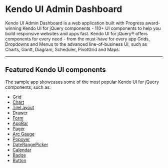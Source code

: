 # Kendo UI Admin Dashboard

Kendo UI Admin Dashboard is a web application built with Progress award-winning Kendo UI for jQuery components - 110+ UI components to help you build responsive websites and apps fast. Kendo UI for jQuery® offers components for every need - from the must-have for every app Grids, Dropdowns and Menus to the advanced line-of-business UI, such as Charts, Gantt, Diagram, Scheduler, PivotGrid and Maps.

----------

## Featured Kendo UI components

The sample app showcases some of the most popular Kendo UI for jQuery components, such as:

 - [Grid][1]
 - [Chart][2]
 - [TileLayout][3]
 - [Drawer][4]
 - [Form][5]
 - [AppBar][6]
 - [Pager][7]
 - [Arc Gauge][8]
 - [Popover][9]
 - [DateRangePicker][10]
 - [Calendar][11]
 - [Badge][12]
 - [Button][13]


  [1]: https://demos.telerik.com/kendo-ui/grid/index
  [2]: https://demos.telerik.com/kendo-ui/chart/index
  [3]: https://www.telerik.com/kendo-ui/tilelayout/index
  [4]: https://www.telerik.com/kendo-ui/drawer/index
  [5]: https://www.telerik.com/kendo-ui/form/index
  [6]: https://www.telerik.com/kendo-ui/appbar/index
  [7]: https://www.telerik.com/kendo-ui/pager/index
  [8]: https://demos.telerik.com/kendo-ui/arc-gauge/index
  [9]: https://demos.telerik.com/kendo-ui/popover/index
  [10]: https://demos.telerik.com/kendo-ui/daterangepicker/index
  [11]: https://demos.telerik.com/kendo-ui/calendar/index
  [12]: https://www.telerik.com/kendo-ui/badge/index
  [13]: https://demos.telerik.com/kendo-ui/button/index
